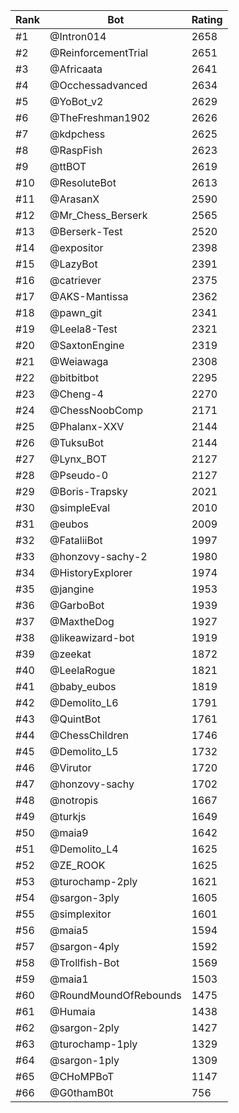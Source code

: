 Rank|Bot|Rating
---|---|---
#1|@Intron014|2658
#2|@ReinforcementTrial|2651
#3|@Africaata|2641
#4|@Occhessadvanced|2634
#5|@YoBot_v2|2629
#6|@TheFreshman1902|2626
#7|@kdpchess|2625
#8|@RaspFish|2623
#9|@ttBOT|2619
#10|@ResoluteBot|2613
#11|@ArasanX|2590
#12|@Mr_Chess_Berserk|2565
#13|@Berserk-Test|2520
#14|@expositor|2398
#15|@LazyBot|2391
#16|@catriever|2375
#17|@AKS-Mantissa|2362
#18|@pawn_git|2341
#19|@Leela8-Test|2321
#20|@SaxtonEngine|2319
#21|@Weiawaga|2308
#22|@bitbitbot|2295
#23|@Cheng-4|2270
#24|@ChessNoobComp|2171
#25|@Phalanx-XXV|2144
#26|@TuksuBot|2144
#27|@Lynx_BOT|2127
#28|@Pseudo-0|2127
#29|@Boris-Trapsky|2021
#30|@simpleEval|2010
#31|@eubos|2009
#32|@FataliiBot|1997
#33|@honzovy-sachy-2|1980
#34|@HistoryExplorer|1974
#35|@jangine|1953
#36|@GarboBot|1939
#37|@MaxtheDog|1927
#38|@likeawizard-bot|1919
#39|@zeekat|1872
#40|@LeelaRogue|1821
#41|@baby_eubos|1819
#42|@Demolito_L6|1791
#43|@QuintBot|1761
#44|@ChessChildren|1746
#45|@Demolito_L5|1732
#46|@Virutor|1720
#47|@honzovy-sachy|1702
#48|@notropis|1667
#49|@turkjs|1649
#50|@maia9|1642
#51|@Demolito_L4|1625
#52|@ZE_ROOK|1625
#53|@turochamp-2ply|1621
#54|@sargon-3ply|1605
#55|@simplexitor|1601
#56|@maia5|1594
#57|@sargon-4ply|1592
#58|@Trollfish-Bot|1569
#59|@maia1|1503
#60|@RoundMoundOfRebounds|1475
#61|@Humaia|1438
#62|@sargon-2ply|1427
#63|@turochamp-1ply|1329
#64|@sargon-1ply|1309
#65|@CHoMPBoT|1147
#66|@G0thamB0t|756
